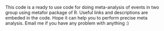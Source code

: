 This code is a ready to use code for doing meta-analysis of events in two group using metafor package of R. Useful links and descriptions are embeded in the code. Hope it can help you to perform precise meta analysis. Email me if you have any problem with anything :)
